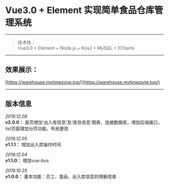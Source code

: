 # Vue3.0 + Element 实现简单食品仓库管理系统     

---
>技术栈：   
Vue3.0 + Element + Node.js + Koa2 + MySQL + ECharts   

---
## 效果展示：  
[https://warehouse.mytimezone.top/](https://warehouse.mytimezone.top/)    

---
## 版本信息   

*2019.12.08*     
**v2.0.0：** 首页增加'出入库信息'及'库存信息'图表，连接数据库，增加后端接口，list页面增加分页功能，布局更改    

*2019.12.05*   
**v1.1.1：** 增加出入库操作时间   

*2019.12.04*   
**v1.1.0：** 增加vue-bus   

*2019.10.25*   
**v1.0.0：** 基本功能：员工、食品、出入库信息的增删改查   